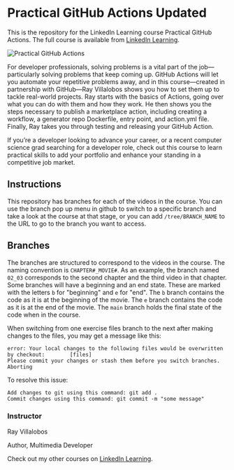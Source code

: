 # Practical GitHub Actions Updated
This is the repository for the LinkedIn Learning course Practical GitHub Actions. The full course is available from [LinkedIn Learning][lil-course-url].

![Practical GitHub Actions][lil-thumbnail-url] 

For developer professionals, solving problems is a vital part of the job—particularly solving problems that keep coming up. GitHub Actions will let you automate your repetitive problems away, and in this course—created in partnership with GitHub—Ray Villalobos shows you how to set them up to tackle real-world projects. Ray starts with the basics of Actions, going over what you can do with them and how they work. He then shows you the steps necessary to publish a marketplace action, including creating a workflow, a generator repo Dockerfile, entry point, and action.yml file. Finally, Ray takes you through testing and releasing your GitHub Action.

If you’re a developer looking to advance your career, or a recent computer science grad searching for a developer role, check out this course to learn practical skills to add your portfolio and enhance your standing in a competitive job market.

## Instructions
This repository has branches for each of the videos in the course. You can use the branch pop up menu in github to switch to a specific branch and take a look at the course at that stage, or you can add `/tree/BRANCH_NAME` to the URL to go to the branch you want to access.

## Branches
The branches are structured to correspond to the videos in the course. The naming convention is `CHAPTER#_MOVIE#`. As an example, the branch named `02_03` corresponds to the second chapter and the third video in that chapter. 
Some branches will have a beginning and an end state. These are marked with the letters `b` for "beginning" and `e` for "end". The `b` branch contains the code as it is at the beginning of the movie. The `e` branch contains the code as it is at the end of the movie. The `main` branch holds the final state of the code when in the course.

When switching from one exercise files branch to the next after making changes to the files, you may get a message like this:

    error: Your local changes to the following files would be overwritten by checkout:        [files]
    Please commit your changes or stash them before you switch branches.
    Aborting

To resolve this issue:
	
    Add changes to git using this command: git add .
	Commit changes using this command: git commit -m "some message"



### Instructor

Ray Villalobos 
                            
Author, Multimedia Developer

                            

Check out my other courses on [LinkedIn Learning](https://www.linkedin.com/learning/instructors/ray-villalobos).

[lil-course-url]: https://www.linkedin.com/learning/practical-github-actions
[lil-thumbnail-url]: https://media.licdn.com/dms/image/D560DAQHTXEX1TA50Kw/learning-public-crop_675_1200/0/1685056279542?e=2147483647&v=beta&t=jzWirzknPA523bfHaOrsJsZ0V5GAVPej6kJ06BeMM5c

